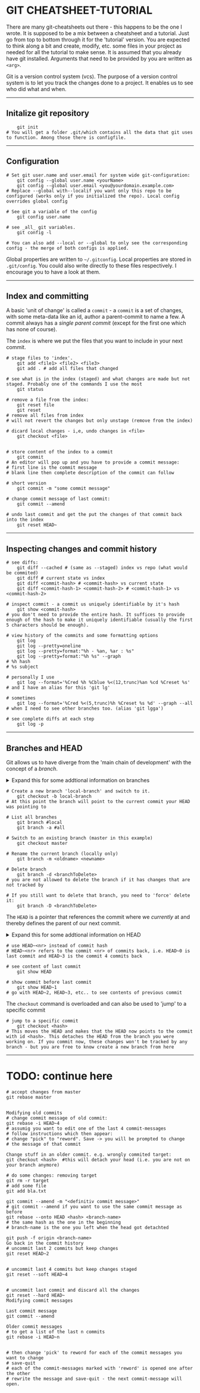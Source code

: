 # GIT CHEATSHEET-TUTORIAL

There are many git-cheatsheets out there - this happens to be the one I wrote. It is supposed to be a mix between a cheatsheet and a tutorial. Just go from top to bottom through it for the 'tutorial' version. You are expected to think along a bit and create, modify, etc. some files in your project as needed for all the tutorial to make sense. It is assumed that you already have git installed. Arguments that need to be provided by you are written as ``<arg>``.


Git is a version control system (vcs). The purpose of a version control system is to let you track the changes done to a project. It enables us to see who did what and when. 
<hr>

## Initalize git repository
```
    git init
# You will get a folder .git/which contains all the data that git uses to function. Among those there is configfile.
```
<hr>

## Configuration
```
# Set git user.name and user.email for system wide git-configuration:
    git config --global user.name <yourName>
    git config --global user.email <you@yourdomain.example.com>
# Replace --global with--localif you want only this repo to be configured (works only if you initialized the repo). Local config overrides global config

# See git a variable of the config
    git config user.name

# see _all_ git variables.
    git config -l 

# You can also add --local or --global to only see the corresponding config - the merge of both configs is applied.
```
Global properties are written to ``~/.gitconfig``. Local properties are stored in ``.git/config``. You could also write directly to these files respectively. I encourage you to have a look at them.
<hr>

## Index and committing

A basic 'unit of change' is called a ``commit`` - a ``commit`` is a set of changes, with some meta-data like an id, author a parent-commit to name a few. A commit  always has a _single parent commit_ (except for the first one which has none of course).

The ``index`` is where we put the files that you want to include in your next commit.
```
# stage files to 'index'.
    git add <file1> <file2> <file3>
    git add . # add all files that changed
    
# see what is in the index (staged) and what changes are made but not staged. Probably one of the commands I use the most
    git status

# remove a file from the index:
    git reset file
    git reset 
# remove all files from index
# will not revert the changes but only unstage (remove from the index)

# dicard local changes - i,e, undo changes in <file>
    git checkout <file>


# store content of the index to a commit
    git commit
# An editor will pop up and you have to provide a commit message:
# first line is the commit message
# blank line then complete description of the commit can follow

# short version
    git commit -m "some commit message"

# change commit message of last commit:
    git commit --amend

# undo last commit and get the put the changes of that commit back into the index
    git reset HEAD~
```
<hr>

## Inspecting changes and commit history
```
# see diffs:
    git diff --cached # (same as --staged) index vs repo (what would be commited)
    git diff # current state vs index
    git diff <commit-hash> # <commit-hash> vs current state
    git diff <commit-hash-1> <commit-hash-2> # <commit-hash-1> vs <commit-hash-2>

# inspect commit - a commit us uniquely identifiable by it's hash
    git show <commit-hash>
# you don't need to provide the entire hash. It suffices to provide enough of the hash to make it uniquely identifiable (usually the first 5 characters should be enough).

# view history of the commits and some formatting options
    git log
    git log --pretty=oneline
    git log --pretty=format:"%h - %an, %ar : %s"
    git log --pretty=format:"%h %s" --graph
# %h hash
# %s subject

# personally I use
    git log --format='%Cred %h %Cblue %<(12,trunc)%an %cd %Creset %s'
# and I have an alias for this 'git lg'

# sometimes
    git log --format='%Cred %<(5,trunc)%h %Creset %s %d' --graph --all
# when I need to see other branches too. (alias 'git lgga')

# see complete diffs at each step 
    git log -p
```

<hr>

## Branches and HEAD
Git allows us to have diverge from the 'main chain of development' with the concept of a _branch_.
<details>
<summary>
Expand this for some addtional information on branches
</summary>
<hr>
The 'main' branch is usually called 'master' (similar to the 'trunk' in svn),
We usually use a new branch when we want to start with a new change of which we are not sure yet if we want to actually have it on the master. 

There are different 'philosophies' on how branches should be managed and is a whole topic on its own - won't be discussed here (google for something like 'git workflows' to read more about this).

I suggest that apart from 'a commit-chain diverging from the master', you think of branches as a pointer that references the current chain of development with some additional meta-info (like where this chain of commits diverged from some other branch). While committing on the branch, this reference will 'move along'.


A picture is worth a thousand words:

\* are commits

```
* a699e57 (HEAD -> master)
* 525a8fc
* c23a735
| * c433b6f (anotherbranch)
| * 1815b86
| * 3252365
| * 15ddd47
|/
* 23f6704
* 5149ed4
* 01de1c2
* b7293c4
```
(was produced with: ``git log --format='%h %<(5,trunc) %Creset %d' --graph --all``)
Observe the following things in the graph above:
- The commit history goes from bottom to top
- The branch ``anotherbranch`` diverged from the master after commit ``23f6704``
- The first commit on ``anotherbranch`` after diverging from the master is ``15ddd47``
- The branch ``anotherbranch`` currently is at ``c433b6f``
- The ``HEAD`` currently follows the ``master`` branch.
- The first commit on ``master`` after diverging from the master is ``c23a735``
- The branch ``master`` currently is at ``a699e57``
<hr>
</details>

```
# Create a new branch 'local-branch' and switch to it.
    git checkout -b local-branch
# At this point the branch will point to the current commit your HEAD was pointing to

# List all branches
    git branch #local
    git branch -a #all

# Switch to an existing branch (master in this example)
    git checkout master

# Rename the current branch (locally only)
    git branch -m <oldname> <newname>
 
# Delete branch
    git branch -d <branchToDelete>
# you are not allowed to delete the branch if it has changes that are not tracked by

# If you still want to delete that branch, you need to 'force' delete it:
    git branch -D <branchToDelete> 
```
The ``HEAD`` is a pointer that references the commit where we _currently_  at and thereby defines the parent of our next commit. 

<details>
<summary>
Expand this for some addtional information on HEAD
</summary>

After commiting, the ``HEAD`` will move along and reference the new commit.
The ``HEAD`` follows (is attached to) the branch we are working on and we can use it to reference commits _relative_ to our current position. It is also possibke to detach the ``HEAD`` from any branch and creating the branch later.
</details>


```
# use HEAD~<nr> instead of commit hash
# HEAD~<nr> refers to the commit <nr> of commits back, i.e. HEAD~0 is last commit and HEAD~3 is the commit 4 commits back

# see content of last commit
    git show HEAD

# show commit before last commit
    git show HEAD~1
# go with HEAD~2, HEAD~3, etc.. to see contents of previous commit
```

The ``checkout`` command is overloaded and can also be used to 'jump' to a specific commit
```
# jump to a specific commit
    git checkout <hash>
# This moves the HEAD and makes that the HEAD now points to the commit with id <hash>. This detaches the HEAD from the branch you were working on. If you commit now, these changes won't be tracked by any branch - but you are free to know create a new branch from here
```

<hr>

# TODO: continue here



```
# accept changes from master
git rebase master


Modifying old commits
# change commit message of old commit:
git rebase -i HEAD~4
# assumig you want to edit one of the last 4 commit-messages
# follow instructions which then appear:
# change "pick" to "reword". Save -> you will be prompted to change
# the message of that commit

Change stuff in an older commit. e.g. wrongly commited target:
git checkout <hash>  #this will detach your head (i.e. you are not on your branch anymore)
  
# do some changes: removing target
git rm -r target
# add some file
git add bla.txt
  
git commit --amend -m "<definitiv commit message>"
# git commit --amend if you want to use the same commit message as before
git rebase --onto HEAD <hash> <branch-name>
# the same hash as the one in the beginning
# branch-name is the one you left when the head got detachted
  
git push -f origin <branch-name>
Go back in the commit history
# uncommit last 2 commits but keep changes
git reset HEAD~2
 
 
# uncommit last 4 commits but keep changes staged
git reset --soft HEAD~4
 
 
# uncommit last commit and discard all the changes
git reset --hard HEAD~
Modifying commit messages

Last commit message
git commit --amend

Older commit messages
# to get a list of the last n commits
git rebase -i HEAD~n
 
 
# then change 'pick' to reword for each of the commit messages you want to change
# save-quit
# each of the commit-messages marked with 'reword' is opened one after the other
# rewrite the message and save-quit - the next commit-message will open.
```